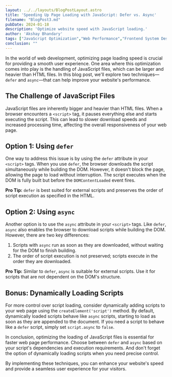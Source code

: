 ```yaml
---
layout: ../../layouts/BlogPostLayout.astro
title: 'Speeding Up Page Loading with JavaScript: Defer vs. Async'
filename: "BlogPost3.md"
pubDate: 2024-01-18
description: 'Optimize website speed with JavaScript loading.'
author: 'Akshay Bhandary'
tags: ["JavaScript Optimization","Web Performance","Frontend System Design"]
conclusion: ""
---
```


In the world of web development, optimizing page loading speed is crucial for providing a smooth user experience. One area where this optimization comes into play is the handling of JavaScript files, which can be larger and heavier than HTML files. In this blog post, we'll explore two techniques—`defer` and `async`—that can help improve your website's performance.

## The Challenge of JavaScript Files

JavaScript files are inherently bigger and heavier than HTML files. When a browser encounters a `<script>` tag, it pauses everything else and starts executing the script. This can lead to slower download speeds and increased processing time, affecting the overall responsiveness of your web page.

## Option 1: Using `defer`

One way to address this issue is by using the `defer` attribute in your `<script>` tags. When you use `defer`, the browser downloads the script simultaneously while building the DOM. However, it doesn't block the page, allowing the page to load without interruption. The script executes when the DOM is fully built but before the `DOMContentLoaded` event fires.

**Pro Tip:** `defer` is best suited for external scripts and preserves the order of script execution as specified in the HTML.

## Option 2: Using `async`

Another option is to use the `async` attribute in your `<script>` tags. Like `defer`, `async` also enables the browser to download scripts while building the DOM. However, there are two key differences:

1. Scripts with `async` run as soon as they are downloaded, without waiting for the DOM to finish building.
2. The order of script execution is not preserved; scripts execute in the order they are downloaded.

**Pro Tip:** Similar to `defer`, `async` is suitable for external scripts. Use it for scripts that are not dependent on the DOM's structure.

## Bonus: Dynamically Loading Scripts

For more control over script loading, consider dynamically adding scripts to your web page using the `createElement('script')` method. By default, dynamically loaded scripts behave like `async` scripts, starting to load as soon as they are appended to the document. If you need a script to behave like a `defer` script, simply set `script.async` to `false`.

In conclusion, optimizing the loading of JavaScript files is essential for faster web page performance. Choose between `defer` and `async` based on your script's dependencies and execution requirements. And don't forget the option of dynamically loading scripts when you need precise control.

By implementing these techniques, you can enhance your website's speed and provide a seamless user experience for your visitors.
